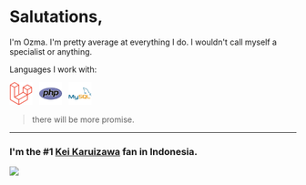 # Salutations,
 I'm Ozma. I'm pretty average at everything I do. I wouldn't call myself a specialist or anything. <br>

Languages I work with:
      
<p align="left">
  <a href="https://laravel.com" target="_blank" rel="noreferrer"><img src="https://raw.githubusercontent.com/devicons/devicon/refs/heads/master/icons/laravel/laravel-original.svg" alt="laravel" width="40" height="40"/></a> &nbsp; <a href="https://www.php.net" target="_blank" rel="noreferrer"><img src="https://raw.githubusercontent.com/devicons/devicon/master/icons/php/php-original.svg" alt="php" width="40" height="40"/></a> &nbsp; <a href="https://www.mysql.com/" target="_blank" rel="noreferrer"><img src="https://raw.githubusercontent.com/devicons/devicon/master/icons/mysql/mysql-original-wordmark.svg" alt="mysql" width="40" height="40"/></a>
</p>

> there will be more promise.
---

### I'm the #1 [Kei Karuizawa](https://you-zitsu.fandom.com/wiki/Kei_Karuizawa) fan in Indonesia.

<img src="https://kei.moe/assets/images/gallery/LN_Y2_v45/LN_2nd_Vol_4.5-02.jpg" width="720">
